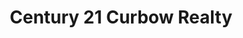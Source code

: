 ---
title: "Century 21 Curbow Realty"
url: /colorado-springs/century-21-curbow-realty/
shop: estate agent
---